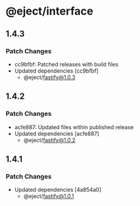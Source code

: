 # @eject/interface

## 1.4.3

### Patch Changes

- cc9bfbf: Patched releases with build files
- Updated dependencies [cc9bfbf]
  - @eject/fastify@1.0.3

## 1.4.2

### Patch Changes

- acfe887: Updated files within published release
- Updated dependencies [acfe887]
  - @eject/fastify@1.0.2

## 1.4.1

### Patch Changes

- Updated dependencies [4a854a0]
  - @eject/fastify@1.0.1
